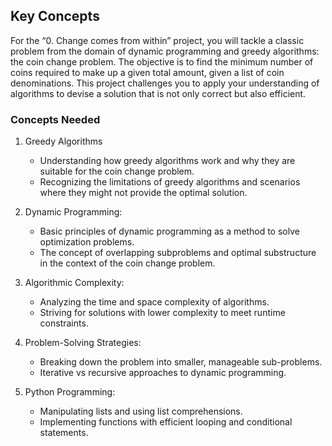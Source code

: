 ## Key Concepts
For the “0. Change comes from within” project, you will tackle a classic problem from the domain of dynamic programming and greedy algorithms: the coin change problem. The objective is to find the minimum number of coins required to make up a given total amount, given a list of coin denominations. This project challenges you to apply your understanding of algorithms to devise a solution that is not only correct but also efficient.
### Concepts Needed
1. Greedy Algorithms
    - Understanding how greedy algorithms work and why they are suitable for the coin change problem.
    - Recognizing the limitations of greedy algorithms and scenarios where they might not provide the optimal solution.
2. Dynamic Programming:

    - Basic principles of dynamic programming as a method to solve optimization problems.
    - The concept of overlapping subproblems and optimal substructure in the context of the coin change problem.
3. Algorithmic Complexity:

    - Analyzing the time and space complexity of algorithms.
    - Striving for solutions with lower complexity to meet runtime constraints.
4. Problem-Solving Strategies:

    - Breaking down the problem into smaller, manageable sub-problems.
    - Iterative vs recursive approaches to dynamic programming.
5. Python Programming:

    - Manipulating lists and using list comprehensions.
    - Implementing functions with efficient looping and conditional statements.
